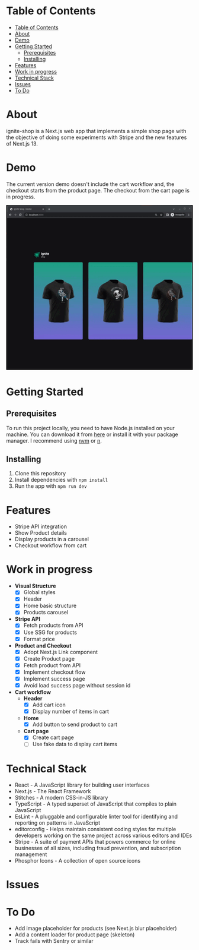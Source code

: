 
# Table of Contents

- [Table of Contents](#table-of-contents)
- [About](#about)
- [Demo](#demo)
- [Getting Started](#getting-started)
  - [Prerequisites](#prerequisites)
  - [Installing](#installing)
- [Features](#features)
- [Work in progress](#work-in-progress)
- [Technical Stack](#technical-stack)
- [Issues](#issues)
- [To Do](#to-do)

# About

ignite-shop is a Next.js web app that implements a simple shop page with the objective of doing some experiments with Stripe and the new features of Next.js 13.

# Demo

The current version demo doesn't include the cart workflow and, the checkout starts from the product page. The checkout from the cart page is in progress.

![Demo](/demo/ignite-shop-demo.gif)

# Getting Started

## Prerequisites

To run this project locally, you need to have Node.js installed on your machine. You can download it from [here](https://nodejs.org/en/download/) or install it with your package manager. I recommend using [nvm](https://github.com/nvm-sh/nvm) or [n](https://github.com/tj/n).

## Installing

1. Clone this repository
2. Install dependencies with `npm install`
3. Run the app with `npm run dev`

# Features

- Stripe API integration
- Show Product details
- Display products in a carousel
- Checkout workflow from cart

# Work in progress

- **Visual Structure**
  - [x] Global styles
  - [x] Header
  - [x] Home basic structure
  - [x] Products carousel
- **Stripe API**
  - [x] Fetch products from API
  - [x] Use SSG for products
  - [x] Format price
- **Product and Checkout**
  - [x] Adopt Next.js Link component
  - [x] Create Product page
  - [x] Fetch product from API
  - [x] Implement checkout flow
  - [x] Implement success page
  - [x] Avoid load success page without session id
- **Cart workflow**
  - **Header**
    - [x] Add cart icon
    - [x] Display number of items in cart
  - **Home**
    - [x] Add button to send product to cart
  - **Cart page**
    - [x] Create cart page
    - [ ] Use fake data to display cart items

# Technical Stack

- React - A JavaScript library for building user interfaces
- Next.js - The React Framework
- Stitches - A modern CSS-in-JS library
- TypeScript - A typed superset of JavaScript that compiles to plain JavaScript
- EsLint - A pluggable and configurable linter tool for identifying and reporting on patterns in JavaScript
- editorconfig - Helps maintain consistent coding styles for multiple developers working on the same project across various editors and IDEs
- Stripe - A suite of payment APIs that powers commerce for online businesses of all sizes, including fraud prevention, and subscription management
- Phosphor Icons - A collection of open source icons

# Issues


# To Do

- Add image placeholder for products (see Next.js blur placeholder)
- Add a content loader for product page (skeleton)
- Track fails with Sentry or similar